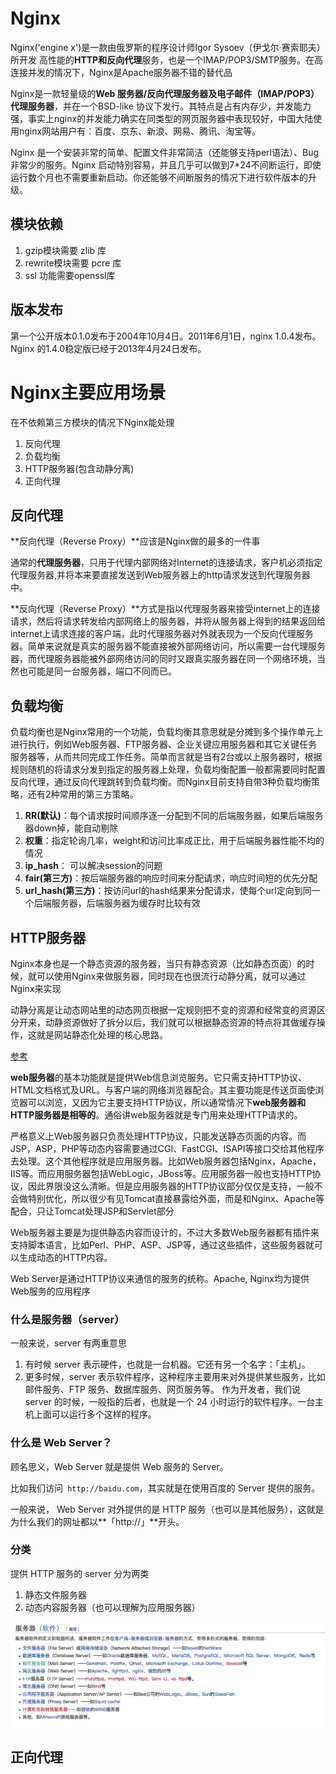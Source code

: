 # Nginx

Nginx('engine x')是一款由俄罗斯的程序设计师Igor Sysoev（伊戈尔·赛索耶夫）所开发 高性能的**HTTP和反向代理**服务，也是一个IMAP/POP3/SMTP服务。在高连接并发的情况下，Nginx是Apache服务器不错的替代品

Nginx是一款轻量级的**Web 服务器/反向代理服务器及电子邮件（IMAP/POP3）代理服务器**，并在一个BSD-like 协议下发行。其特点是占有内存少，并发能力强，事实上nginx的并发能力确实在同类型的网页服务器中表现较好，中国大陆使用nginx网站用户有：百度、京东、新浪、网易、腾讯、淘宝等。

Nginx 是一个安装非常的简单、配置文件非常简洁（还能够支持perl语法）、Bug非常少的服务。Nginx 启动特别容易，并且几乎可以做到7*24不间断运行，即使运行数个月也不需要重新启动。你还能够不间断服务的情况下进行软件版本的升级。

## 模块依赖

1. gzip模块需要 zlib 库
2. rewrite模块需要 pcre 库
3. ssl 功能需要openssl库


## 版本发布

第一个公开版本0.1.0发布于2004年10月4日。2011年6月1日，nginx 1.0.4发布。Nginx 的1.4.0稳定版已经于2013年4月24日发布。




# Nginx主要应用场景

在不依赖第三方模块的情况下Nginx能处理

1. 反向代理
2. 负载均衡
3. HTTP服务器(包含动静分离)
4. 正向代理

## 反向代理

**反向代理（Reverse Proxy）**应该是Nginx做的最多的一件事

通常的**代理服务器**，只用于代理内部网络对Internet的连接请求，客户机必须指定代理服务器,并将本来要直接发送到Web服务器上的http请求发送到代理服务器中。

**反向代理（Reverse Proxy）**方式是指以代理服务器来接受internet上的连接请求，然后将请求转发给内部网络上的服务器，并将从服务器上得到的结果返回给internet上请求连接的客户端，此时代理服务器对外就表现为一个反向代理服务器。简单来说就是真实的服务器不能直接被外部网络访问，所以需要一台代理服务器，而代理服务器能被外部网络访问的同时又跟真实服务器在同一个网络环境，当然也可能是同一台服务器，端口不同而已。


## 负载均衡

负载均衡也是Nginx常用的一个功能，负载均衡其意思就是分摊到多个操作单元上进行执行，例如Web服务器、FTP服务器、企业关键应用服务器和其它关键任务服务器等，从而共同完成工作任务。简单而言就是当有2台或以上服务器时，根据规则随机的将请求分发到指定的服务器上处理，负载均衡配置一般都需要同时配置反向代理，通过反向代理跳转到负载均衡。而Nginx目前支持自带3种负载均衡策略，还有2种常用的第三方策略。

1. **RR(默认)**：每个请求按时间顺序逐一分配到不同的后端服务器，如果后端服务器down掉，能自动剔除
2. **权重**：指定轮询几率，weight和访问比率成正比，用于后端服务器性能不均的情况
3. **ip_hash**： 可以解决session的问题
4. **fair(第三方)**：按后端服务器的响应时间来分配请求，响应时间短的优先分配
5. **url_hash(第三方)**：按访问url的hash结果来分配请求，使每个url定向到同一个后端服务器，后端服务器为缓存时比较有效


## HTTP服务器

Nginx本身也是一个静态资源的服务器，当只有静态资源（比如静态页面）的时候，就可以使用Nginx来做服务器，同时现在也很流行动静分离，就可以通过Nginx来实现

动静分离是让动态网站里的动态网页根据一定规则把不变的资源和经常变的资源区分开来，动静资源做好了拆分以后，我们就可以根据静态资源的特点将其做缓存操作，这就是网站静态化处理的核心思路。

[参考](https://www.yiibai.com/nginx/nginx-main-use-scenes.html)

**web服务器**的基本功能就是提供Web信息浏览服务。它只需支持HTTP协议、HTML文档格式及URL。与客户端的网络浏览器配合。其主要功能是传送页面使浏览器可以浏览，又因为它主要支持HTTP协议，所以通常情况下**web服务器和HTTP服务器是相等的**。通俗讲web服务器就是专门用来处理HTTP请求的。

严格意义上Web服务器只负责处理HTTP协议，只能发送静态页面的内容。而JSP，ASP，PHP等动态内容需要通过CGI、FastCGI、ISAPI等接口交给其他程序去处理。这个其他程序就是应用服务器。比如Web服务器包括Nginx，Apache，IIS等。而应用服务器包括WebLogic，JBoss等。应用服务器一般也支持HTTP协议，因此界限没这么清晰。但是应用服务器的HTTP协议部分仅仅是支持，一般不会做特别优化，所以很少有见Tomcat直接暴露给外面，而是和Nginx、Apache等配合，只让Tomcat处理JSP和Servlet部分

Web服务器主要是为提供静态内容而设计的，不过大多数Web服务器都有插件来支持脚本语言，比如Perl、PHP、ASP、JSP等，通过这些插件，这些服务器就可以生成动态的HTTP内容。

Web Server是通过HTTP协议来通信的服务的统称。Apache, Nginx均为提供Web服务的应用程序

### 什么是服务器（server）
一般来说，server 有两重意思

1. 有时候 server 表示硬件，也就是一台机器。它还有另一个名字：「主机」。
2. 更多时候，server 表示软件程序，这种程序主要用来对外提供某些服务，比如邮件服务、FTP 服务、数据库服务、网页服务等。
作为开发者，我们说 server 的时候，一般指的后者，也就是一个 24 小时运行的软件程序。一台主机上面可以运行多个这样的程序。

### 什么是 Web Server？
顾名思义，Web Server 就是提供 Web 服务的 Server。

比如我们访问` http://baidu.com`，其实就是在使用百度的 Server 提供的服务。

一般来说， Web Server 对外提供的是 HTTP 服务（也可以是其他服务），这就是为什么我们的网址都以**「http://」**开头。

### 分类
提供 HTTP 服务的 server 分为两类
1. 静态文件服务器
2. 动态内容服务器（也可以理解为应用服务器）

![image-20180928122141057](assets/image-20180928122141057.png)




## 正向代理


